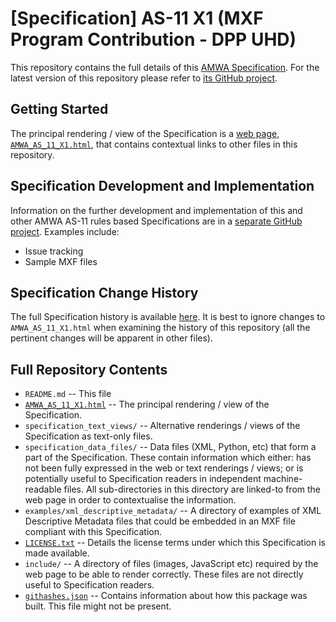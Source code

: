 # **[Specification]** AS-11 X1 (MXF Program Contribution - DPP UHD)

This repository contains the full details of this [AMWA Specification](https://www.amwa.tv/as-11-x1/). For the latest version of this repository please refer to [its GitHub project](https://github.com/AMWA-TV/AS-11_X1/).

## Getting Started

The principal rendering / view of the Specification is a [web page, `AMWA_AS_11_X1.html`](AMWA_AS_11_X1.html), that contains contextual links to other files in this repository.

## Specification Development and Implementation

Information on the further development and implementation of this and other AMWA AS-11 rules based Specifications are in a [separate GitHub project](https://github.com/AMWA-TV/AS-11_Overview/). Examples include:

* Issue tracking
* Sample MXF files

## Specification Change History

The full Specification history is available [here](https://github.com/AMWA-TV/AS-11_X1/commits). It is best to ignore changes to `AMWA_AS_11_X1.html` when examining the history of this repository (all the pertinent changes will be apparent in other files).

## Full Repository Contents

* `README.md` -- This file
* [`AMWA_AS_11_X1.html`](AMWA_AS_11_X1.html) -- The principal rendering / view of the Specification.
* `specification_text_views/` -- Alternative renderings / views of the Specification as text-only files.
* `specification_data_files/` -- Data files (XML, Python, etc) that form a part of the Specification. These contain information which either: has not been fully expressed in the web or text renderings / views; or is potentially useful to Specification readers in independent machine-readable files. All sub-directories in this directory are linked-to from the web page in order to contextualise the information.
* `examples/xml_descriptive_metadata/` -- A directory of examples of XML Descriptive Metadata files that could be embedded in an MXF file compliant with this Specification.
* [`LICENSE.txt`](LICENSE.txt) -- Details the license terms under which this Specification is made available.
* `include/` -- A directory of files (images, JavaScript etc) required by the web page to be able to render correctly. These files are not directly useful to Specification readers.
* [`githashes.json`](githashes.json) -- Contains information about how this package was built. This file might not be present.